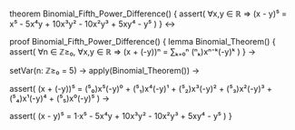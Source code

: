 theorem Binomial_Fifth_Power_Difference() {
  assert(
    ∀x,y ∈ ℝ ⇒ (x - y)⁵ = x⁵ - 5x⁴y + 10x³y² - 10x²y³ + 5xy⁴ - y⁵
  )
} ↔

proof Binomial_Fifth_Power_Difference() {
  lemma Binomial_Theorem() {
    assert(
      ∀n ∈ ℤ≥₀, ∀x,y ∈ ℝ ⇒ (x + (-y))ⁿ = ∑ₖ₌₀ⁿ (ⁿₖ)xⁿ⁻ᵏ(-y)ᵏ
    )
  } →
  
  setVar(n: ℤ≥₀ = 5) →
  apply(Binomial_Theorem()) →
  
  assert(
    (x + (-y))⁵ = (⁵₀)x⁵(-y)⁰ + (⁵₁)x⁴(-y)¹ + (⁵₂)x³(-y)² + (⁵₃)x²(-y)³ + (⁵₄)x¹(-y)⁴ + (⁵₅)x⁰(-y)⁵
  ) →
  
  assert(
    (x - y)⁵ = 1·x⁵ - 5x⁴y + 10x³y² - 10x²y³ + 5xy⁴ - y⁵
  )
}